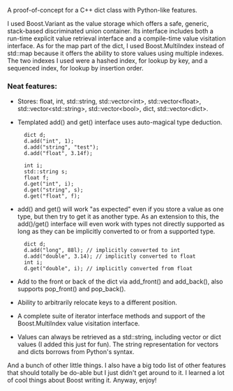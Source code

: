 A proof-of-concept for a C++ dict class with Python-like features.

I used Boost.Variant as the value storage which offers a safe, generic, stack-based discriminated union container. Its interface includes both a run-time explicit value retrieval interface and a compile-time value visitation interface. As for the map part of the dict, I used Boost.MultiIndex instead of std::map because it offers the ability to store values using multiple indexes. The two indexes I used were a hashed index, for lookup by key, and a sequenced index, for lookup by insertion order.

### Neat features:
* Stores: float, int, std::string, std::vector&lt;int&gt;, std::vector&lt;float&gt;, std::vector&lt;std::string&gt;, std::vector&lt;bool&gt;, dict, std::vector&lt;dict&gt;.
* Templated add() and get() interface uses auto-magical type deduction.

        dict d;
        d.add("int", 1);
        d.add("string", "test");
        d.add("float", 3.14f);

        int i;
        std::string s;
        float f;
        d.get("int", i);
        d.get("string", s);
        d.get("float", f);

* add() and get() will work "as expected" even if you store a value as one type, but then try to get it as another type. As an extension to this, the add()/get() interface will even work with types not directly supported as long as they can be implicitly converted to or from a supported type.

        dict d;
        d.add("long", 88l); // implicitly converted to int
        d.add("double", 3.14); // implicitly converted to float
        int i;
        d.get("double", i); // implicitly converted from float

* Add to the front or back of the dict via add\_front() and add\_back(), also supports pop\_front() and pop\_back().
* Ability to arbitrarily relocate keys to a different position.
* A complete suite of iterator interface methods and support of the Boost.MultiIndex value visitation interface.
* Values can always be retrieved as a std::string, including vector or dict values (I added this just for fun). The string representation for vectors and dicts borrows from Python's syntax.

And a bunch of other little things. I also have a big todo list of other features that should totally be do-able but I just didn't get around to it. I learned a lot of cool things about Boost writing it. Anyway, enjoy!

